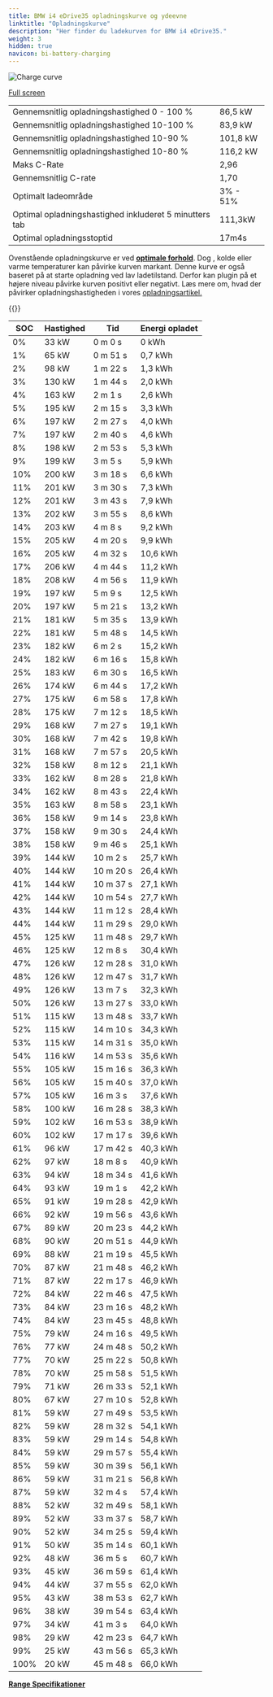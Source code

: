 ```yaml
---
title: BMW i4 eDrive35 opladningskurve og ydeevne
linktitle: "Opladningskurve"
description: "Her finder du ladekurven for BMW i4 eDrive35."
weight: 3
hidden: true
navicon: bi-battery-charging
---
```

<!-- markdownlint-disable MD033 -->
<img src="../chargingcurve.svg" alt="Charge curve" class="img-fluid">

[Full screen](/models/bmw/i4/i4_edrive35/chargingcurve.svg)


<table class="table table-striped border">
<tbody>
<tr>
<td>Gennemsnitlig opladningshastighed 0 - 100 %</td><td>86,5 kW</td>
</tr>
<tr>
<td>Gennemsnitlig opladningshastighed 10-100 %</td><td>83,9 kW</td>
</tr>
<tr>
<td>Gennemsnitlig opladningshastighed 10-90 %</td><td>101,8 kW</td>
</tr>
<tr>
<td>Gennemsnitlig opladningshastighed 10-80 %</td><td>116,2 kW</td>
</tr>
<tr>
<td>Maks C-Rate</td><td>2,96</td>
</tr>
<tr>
<td>Gennemsnitlig C-rate</td><td>1,70</td>
</tr>
<tr>
<td>Optimalt ladeområde</td><td>3% - 51%</td>
</tr>
<tr>
<td>Optimal opladningshastighed inkluderet 5 minutters tab</td><td>111,3kW</td>
</tr>
<tr>
<td>Optimal opladningsstoptid</td><td>17m4s</td>
</tr>
</tbody>
</table>


Ovenstående opladningskurve er ved **[optimale forhold](../../../../../technology/battery/charging/#temperatur)**. Dog , kolde eller varme temperaturer kan påvirke kurven markant. Denne kurve er også baseret på at starte opladning ved lav ladetilstand. Derfor kan plugin på et højere niveau påvirke kurven positivt eller negativt. Læs mere om, hvad der påvirker opladningshastigheden i vores [opladningsartikel.](../../../../../technology/battery/charging/)


{{<evkxdisplayaddarticle />}}
<table class="table table-striped border">
<thead>
<tr><th>SOC</th><th>Hastighed</th><th>Tid</th><th>Energi opladet</th></tr>
</thead>
<tbody>
<tr>
<td>0%</td><td>33 kW</td><td> 0 m 0 s </td><td>0 kWh </td>
</tr>
<tr>
<td>1%</td><td>65 kW</td><td> 0 m 51 s </td><td>0,7 kWh </td>
</tr>
<tr>
<td>2%</td><td>98 kW</td><td> 1 m 22 s </td><td>1,3 kWh </td>
</tr>
<tr>
<td>3%</td><td>130 kW</td><td> 1 m 44 s </td><td>2,0 kWh </td>
</tr>
<tr>
<td>4%</td><td>163 kW</td><td> 2 m 1 s </td><td>2,6 kWh </td>
</tr>
<tr>
<td>5%</td><td>195 kW</td><td> 2 m 15 s </td><td>3,3 kWh </td>
</tr>
<tr>
<td>6%</td><td>197 kW</td><td> 2 m 27 s </td><td>4,0 kWh </td>
</tr>
<tr>
<td>7%</td><td>197 kW</td><td> 2 m 40 s </td><td>4,6 kWh </td>
</tr>
<tr>
<td>8%</td><td>198 kW</td><td> 2 m 53 s </td><td>5,3 kWh </td>
</tr>
<tr>
<td>9%</td><td>199 kW</td><td> 3 m 5 s </td><td>5,9 kWh </td>
</tr>
<tr>
<td>10%</td><td>200 kW</td><td> 3 m 18 s </td><td>6,6 kWh </td>
</tr>
<tr>
<td>11%</td><td>201 kW</td><td> 3 m 30 s </td><td>7,3 kWh </td>
</tr>
<tr>
<td>12%</td><td>201 kW</td><td> 3 m 43 s </td><td>7,9 kWh </td>
</tr>
<tr>
<td>13%</td><td>202 kW</td><td> 3 m 55 s </td><td>8,6 kWh </td>
</tr>
<tr>
<td>14%</td><td>203 kW</td><td> 4 m 8 s </td><td>9,2 kWh </td>
</tr>
<tr>
<td>15%</td><td>205 kW</td><td> 4 m 20 s </td><td>9,9 kWh </td>
</tr>
<tr>
<td>16%</td><td>205 kW</td><td> 4 m 32 s </td><td>10,6 kWh </td>
</tr>
<tr>
<td>17%</td><td>206 kW</td><td> 4 m 44 s </td><td>11,2 kWh </td>
</tr>
<tr>
<td>18%</td><td>208 kW</td><td> 4 m 56 s </td><td>11,9 kWh </td>
</tr>
<tr>
<td>19%</td><td>197 kW</td><td> 5 m 9 s </td><td>12,5 kWh </td>
</tr>
<tr>
<td>20%</td><td>197 kW</td><td> 5 m 21 s </td><td>13,2 kWh </td>
</tr>
<tr>
<td>21%</td><td>181 kW</td><td> 5 m 35 s </td><td>13,9 kWh </td>
</tr>
<tr>
<td>22%</td><td>181 kW</td><td> 5 m 48 s </td><td>14,5 kWh </td>
</tr>
<tr>
<td>23%</td><td>182 kW</td><td> 6 m 2 s </td><td>15,2 kWh </td>
</tr>
<tr>
<td>24%</td><td>182 kW</td><td> 6 m 16 s </td><td>15,8 kWh </td>
</tr>
<tr>
<td>25%</td><td>183 kW</td><td> 6 m 30 s </td><td>16,5 kWh </td>
</tr>
<tr>
<td>26%</td><td>174 kW</td><td> 6 m 44 s </td><td>17,2 kWh </td>
</tr>
<tr>
<td>27%</td><td>175 kW</td><td> 6 m 58 s </td><td>17,8 kWh </td>
</tr>
<tr>
<td>28%</td><td>175 kW</td><td> 7 m 12 s </td><td>18,5 kWh </td>
</tr>
<tr>
<td>29%</td><td>168 kW</td><td> 7 m 27 s </td><td>19,1 kWh </td>
</tr>
<tr>
<td>30%</td><td>168 kW</td><td> 7 m 42 s </td><td>19,8 kWh </td>
</tr>
<tr>
<td>31%</td><td>168 kW</td><td> 7 m 57 s </td><td>20,5 kWh </td>
</tr>
<tr>
<td>32%</td><td>158 kW</td><td> 8 m 12 s </td><td>21,1 kWh </td>
</tr>
<tr>
<td>33%</td><td>162 kW</td><td> 8 m 28 s </td><td>21,8 kWh </td>
</tr>
<tr>
<td>34%</td><td>162 kW</td><td> 8 m 43 s </td><td>22,4 kWh </td>
</tr>
<tr>
<td>35%</td><td>163 kW</td><td> 8 m 58 s </td><td>23,1 kWh </td>
</tr>
<tr>
<td>36%</td><td>158 kW</td><td> 9 m 14 s </td><td>23,8 kWh </td>
</tr>
<tr>
<td>37%</td><td>158 kW</td><td> 9 m 30 s </td><td>24,4 kWh </td>
</tr>
<tr>
<td>38%</td><td>158 kW</td><td> 9 m 46 s </td><td>25,1 kWh </td>
</tr>
<tr>
<td>39%</td><td>144 kW</td><td> 10 m 2 s </td><td>25,7 kWh </td>
</tr>
<tr>
<td>40%</td><td>144 kW</td><td> 10 m 20 s </td><td>26,4 kWh </td>
</tr>
<tr>
<td>41%</td><td>144 kW</td><td> 10 m 37 s </td><td>27,1 kWh </td>
</tr>
<tr>
<td>42%</td><td>144 kW</td><td> 10 m 54 s </td><td>27,7 kWh </td>
</tr>
<tr>
<td>43%</td><td>144 kW</td><td> 11 m 12 s </td><td>28,4 kWh </td>
</tr>
<tr>
<td>44%</td><td>144 kW</td><td> 11 m 29 s </td><td>29,0 kWh </td>
</tr>
<tr>
<td>45%</td><td>125 kW</td><td> 11 m 48 s </td><td>29,7 kWh </td>
</tr>
<tr>
<td>46%</td><td>125 kW</td><td> 12 m 8 s </td><td>30,4 kWh </td>
</tr>
<tr>
<td>47%</td><td>126 kW</td><td> 12 m 28 s </td><td>31,0 kWh </td>
</tr>
<tr>
<td>48%</td><td>126 kW</td><td> 12 m 47 s </td><td>31,7 kWh </td>
</tr>
<tr>
<td>49%</td><td>126 kW</td><td> 13 m 7 s </td><td>32,3 kWh </td>
</tr>
<tr>
<td>50%</td><td>126 kW</td><td> 13 m 27 s </td><td>33,0 kWh </td>
</tr>
<tr>
<td>51%</td><td>115 kW</td><td> 13 m 48 s </td><td>33,7 kWh </td>
</tr>
<tr>
<td>52%</td><td>115 kW</td><td> 14 m 10 s </td><td>34,3 kWh </td>
</tr>
<tr>
<td>53%</td><td>115 kW</td><td> 14 m 31 s </td><td>35,0 kWh </td>
</tr>
<tr>
<td>54%</td><td>116 kW</td><td> 14 m 53 s </td><td>35,6 kWh </td>
</tr>
<tr>
<td>55%</td><td>105 kW</td><td> 15 m 16 s </td><td>36,3 kWh </td>
</tr>
<tr>
<td>56%</td><td>105 kW</td><td> 15 m 40 s </td><td>37,0 kWh </td>
</tr>
<tr>
<td>57%</td><td>105 kW</td><td> 16 m 3 s </td><td>37,6 kWh </td>
</tr>
<tr>
<td>58%</td><td>100 kW</td><td> 16 m 28 s </td><td>38,3 kWh </td>
</tr>
<tr>
<td>59%</td><td>102 kW</td><td> 16 m 53 s </td><td>38,9 kWh </td>
</tr>
<tr>
<td>60%</td><td>102 kW</td><td> 17 m 17 s </td><td>39,6 kWh </td>
</tr>
<tr>
<td>61%</td><td>96 kW</td><td> 17 m 42 s </td><td>40,3 kWh </td>
</tr>
<tr>
<td>62%</td><td>97 kW</td><td> 18 m 8 s </td><td>40,9 kWh </td>
</tr>
<tr>
<td>63%</td><td>94 kW</td><td> 18 m 34 s </td><td>41,6 kWh </td>
</tr>
<tr>
<td>64%</td><td>93 kW</td><td> 19 m 1 s </td><td>42,2 kWh </td>
</tr>
<tr>
<td>65%</td><td>91 kW</td><td> 19 m 28 s </td><td>42,9 kWh </td>
</tr>
<tr>
<td>66%</td><td>92 kW</td><td> 19 m 56 s </td><td>43,6 kWh </td>
</tr>
<tr>
<td>67%</td><td>89 kW</td><td> 20 m 23 s </td><td>44,2 kWh </td>
</tr>
<tr>
<td>68%</td><td>90 kW</td><td> 20 m 51 s </td><td>44,9 kWh </td>
</tr>
<tr>
<td>69%</td><td>88 kW</td><td> 21 m 19 s </td><td>45,5 kWh </td>
</tr>
<tr>
<td>70%</td><td>87 kW</td><td> 21 m 48 s </td><td>46,2 kWh </td>
</tr>
<tr>
<td>71%</td><td>87 kW</td><td> 22 m 17 s </td><td>46,9 kWh </td>
</tr>
<tr>
<td>72%</td><td>84 kW</td><td> 22 m 46 s </td><td>47,5 kWh </td>
</tr>
<tr>
<td>73%</td><td>84 kW</td><td> 23 m 16 s </td><td>48,2 kWh </td>
</tr>
<tr>
<td>74%</td><td>84 kW</td><td> 23 m 45 s </td><td>48,8 kWh </td>
</tr>
<tr>
<td>75%</td><td>79 kW</td><td> 24 m 16 s </td><td>49,5 kWh </td>
</tr>
<tr>
<td>76%</td><td>77 kW</td><td> 24 m 48 s </td><td>50,2 kWh </td>
</tr>
<tr>
<td>77%</td><td>70 kW</td><td> 25 m 22 s </td><td>50,8 kWh </td>
</tr>
<tr>
<td>78%</td><td>70 kW</td><td> 25 m 58 s </td><td>51,5 kWh </td>
</tr>
<tr>
<td>79%</td><td>71 kW</td><td> 26 m 33 s </td><td>52,1 kWh </td>
</tr>
<tr>
<td>80%</td><td>67 kW</td><td> 27 m 10 s </td><td>52,8 kWh </td>
</tr>
<tr>
<td>81%</td><td>59 kW</td><td> 27 m 49 s </td><td>53,5 kWh </td>
</tr>
<tr>
<td>82%</td><td>59 kW</td><td> 28 m 32 s </td><td>54,1 kWh </td>
</tr>
<tr>
<td>83%</td><td>59 kW</td><td> 29 m 14 s </td><td>54,8 kWh </td>
</tr>
<tr>
<td>84%</td><td>59 kW</td><td> 29 m 57 s </td><td>55,4 kWh </td>
</tr>
<tr>
<td>85%</td><td>59 kW</td><td> 30 m 39 s </td><td>56,1 kWh </td>
</tr>
<tr>
<td>86%</td><td>59 kW</td><td> 31 m 21 s </td><td>56,8 kWh </td>
</tr>
<tr>
<td>87%</td><td>59 kW</td><td> 32 m 4 s </td><td>57,4 kWh </td>
</tr>
<tr>
<td>88%</td><td>52 kW</td><td> 32 m 49 s </td><td>58,1 kWh </td>
</tr>
<tr>
<td>89%</td><td>52 kW</td><td> 33 m 37 s </td><td>58,7 kWh </td>
</tr>
<tr>
<td>90%</td><td>52 kW</td><td> 34 m 25 s </td><td>59,4 kWh </td>
</tr>
<tr>
<td>91%</td><td>50 kW</td><td> 35 m 14 s </td><td>60,1 kWh </td>
</tr>
<tr>
<td>92%</td><td>48 kW</td><td> 36 m 5 s </td><td>60,7 kWh </td>
</tr>
<tr>
<td>93%</td><td>45 kW</td><td> 36 m 59 s </td><td>61,4 kWh </td>
</tr>
<tr>
<td>94%</td><td>44 kW</td><td> 37 m 55 s </td><td>62,0 kWh </td>
</tr>
<tr>
<td>95%</td><td>43 kW</td><td> 38 m 53 s </td><td>62,7 kWh </td>
</tr>
<tr>
<td>96%</td><td>38 kW</td><td> 39 m 54 s </td><td>63,4 kWh </td>
</tr>
<tr>
<td>97%</td><td>34 kW</td><td> 41 m 3 s </td><td>64,0 kWh </td>
</tr>
<tr>
<td>98%</td><td>29 kW</td><td> 42 m 23 s </td><td>64,7 kWh </td>
</tr>
<tr>
<td>99%</td><td>25 kW</td><td> 43 m 56 s </td><td>65,3 kWh </td>
</tr>
<tr>
<td>100%</td><td>20 kW</td><td> 45 m 48 s </td><td>66,0 kWh </td>
</tr>
</tbody>
</table>

<div class="mt-3 mb-3">
<a href="../rangeandconsumption/" class="text-decoration-none text-black">
<strong><i class="bi-arrow-left"></i> Range </strong>
</a>
<a href="../specifications/" class="text-decoration-none text-black float-end">
<strong>Specifikationer <i class="bi-arrow-right"></i></strong>
</a>
</div>
